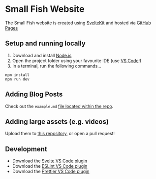 # Small Fish Website

The Small Fish website is created using [SvelteKit](https://kit.svelte.dev/) and hosted via [GitHub Pages](https://pages.github.com/)

## Setup and running locally

1. Download and install [Node.js](https://nodejs.org/en/)
2. Open the project folder using your favourite IDE (use [VS Code](https://code.visualstudio.com/)!)
3. In a terminal, run the following commands...

```
npm install
npm run dev
```

## Adding Blog Posts

Check out the `example.md` [file located within the repo](https://github.com/Small-Fish-Dev/small-fish-dev.github.io/tree/main/src/blogs).

## Adding large assets (e.g. videos)

Upload them to [this repository](https://github.com/Small-Fish-Dev/website-assets), or open a pull request!

## Development

- Download the [Svelte VS Code plugin](https://marketplace.visualstudio.com/items?itemName=svelte.svelte-vscode)
- Download the [ESLint VS Code plugin](https://marketplace.visualstudio.com/items?itemName=dbaeumer.vscode-eslint)
- Download the [Prettier VS Code plugin](https://marketplace.visualstudio.com/items?itemName=esbenp.prettier-vscode)
